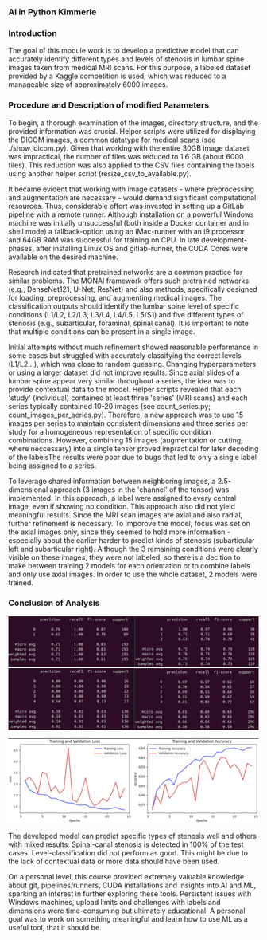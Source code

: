 ### AI in Python Kimmerle

### Introduction

The goal of this module work is to develop a predictive model that can accurately identify different types and levels of stenosis in lumbar spine images taken from medical MRI scans. For this purpose, a labeled dataset provided by a Kaggle competition is used, which was reduced to a manageable size of approximately 6000 images.

### Procedure and Description of modified Parameters

To begin, a thorough examination of the images, directory structure, and the provided information was crucial. Helper scripts were utilized for displaying the DICOM images, a common datatype for medical scans (see ./show_dicom.py). Given that working with the entire 30GB image dataset was impractical, the number of files was reduced to 1.6 GB (about 6000 files). This reduction was also applied to the CSV files containing the labels using another helper script (resize_csv_to_available.py).

It became evident that working with image datasets - where preprocessing and augmentation are necessary - would demand significant computational resources. Thus, considerable effort was invested in setting up a GitLab pipeline with a remote runner. Although installation on a powerful Windows machine was initially unsuccessful (both inside a Docker container and in shell mode) a fallback-option using an iMac-runner with an i9 processor and 64GB RAM was successful for training on CPU. In late development-phases, after installing Linux OS and gitlab-runner, the CUDA Cores were available on the desired machine.

Research indicated that pretrained networks are a common practice for similar problems. The MONAI framework offers such pretrained networks (e.g., DenseNet121, U-Net, ResNet) and also methods, specifically designed for loading, preprocessing, and augmenting medical images. The classification outputs should identify the lumbar spine level of specific conditions (L1/L2, L2/L3, L3/L4, L4/L5, L5/S1) and five different types of stenosis (e.g., subarticular, foraminal, spinal canal). It is important to note that multiple conditions can be present in a single image.

Initial attempts without much refinement showed reasonable performance in some cases but struggled with accurately classifying the correct levels (L1/L2...), which was close to random guessing. Changing hyperparameters or using a larger dataset did not improve results. Since axial slides of a lumbar spine appear very similar throughout a series, the idea was to provide contextual data to the model. Helper scripts revealed that each 'study' (individual) contained at least three 'series' (MRI scans) and each series typically contained 10-20 images (see count_series.py; count_images_per_series.py). Therefore, a new approach was to use 15 images per series to maintain consistent dimensions and three series per study for a homogeneous representation of specific condition combinations. However, combining 15 images (augmentation or cutting, where neccessary) into a single tensor proved impractical for later decoding of the labelsThe results were poor due to bugs that led to only a single label being assigned to a series.

To leverage shared information between neighboring images, a 2.5-dimensional approach (3 images in the 'channel' of the tensor) was implemented. In this approach, a label were assigned to every central image, even if showing no condition. This approach also did not yield meaningful results. Since the MRI scan images are axial and also radial, further refinement is necessary. To imporove the model, focus was set on the axial images only, since they seemed to hold more information - especially about the earlier harder to predict kinds of stenosis (subarticular left and subarticular right). Although the 3 remaining conditions were clearly visible on these images, they were not labeled, so there is a decition to make between training 2 models for each orientation or to combine labels and only use axial images. In order to use the whole dataset, 2 models were trained.

### Conclusion of Analysis

![Condition report for both, axial (left 2 kinds of stenosis) and sagittal (right 3 kinds of stenosis) images](./image/condition.png)
![Condition report for both level predictions. left: sagittal; right: axial](./image/level.png)

![Learning process showing loss and accuracy](./image/im1.png)


The developed model can predict specific types of stenosis well and others with mixed results. Spinal-canal stenosis is detected in 100% of the test cases. Level-classification did not perform as good. This might be due to the lack of contextual data or more data should have been used.

On a personal level, this course provided extremely valuable knowledge about git, pipelines/runners, CUDA installations and insights into AI and ML, sparking an interest in further exploring these tools. Persistent issues with Windows machines, upload limits and challenges with labels and dimensions were time-consuming but ultimately educational. A personal goal was to work on something meaningful and learn how to use ML as a useful tool, that it should be.